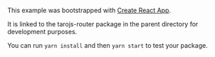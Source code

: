 This example was bootstrapped with [Create React App](https://github.com/facebook/create-react-app).

It is linked to the tarojs-router package in the parent directory for development purposes.

You can run `yarn install` and then `yarn start` to test your package.
